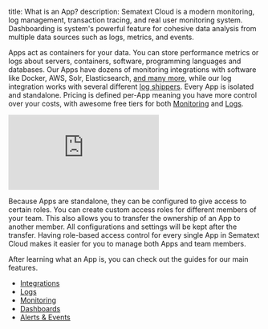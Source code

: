 title: What is an App?
description: Sematext Cloud is a modern monitoring, log management, transaction tracing, and real user monitoring system. Dashboarding is system's powerful feature for cohesive data analysis from multiple data sources such as logs, metrics, and events.

Apps act as containers for your data. You can store performance metrics or logs about servers, containers, software, programming languages and databases. Our Apps have dozens of monitoring integrations with software like Docker, AWS, Solr, Elasticsearch, [and many more](https://sematext.com/docs/integration/), while our log integration works with several different [log shippers](https://sematext.com/docs/integration/#log-shippers). Every App is isolated and standalone. Pricing is defined per-App meaning you have more control over your costs, with awesome free tiers for both [Monitoring](https://sematext.com/spm/pricing/) and [Logs](https://sematext.com/logsene/pricing/).

<div class="video_container">
<iframe src="https://www.youtube.com/embed/TR_qXdR8DVk" 
frameborder="0" allow="autoplay; encrypted-media" 
allowfullscreen class="video"></iframe>
</div>

Because Apps are standalone, they can be configured to give access to certain roles. You can create custom access roles for different members of your team. This also allows you to transfer the ownership of an App to another member. All configurations and settings will be kept after the transfer. Having role-based access control for every single App in Sematext Cloud makes it easier for you to manage both Apps and team members.

After learning what an App is, you can check out the guides for our main features.

- [Integrations](/guide/integrations-guide/)
- [Logs](/guide/logs-guide/)
- [Monitoring](/guide/monitoring-guide/)
- [Dashboards](/guide/dashboards-guide/)
- [Alerts & Events](/guide/alerts-and-events-guide/)
